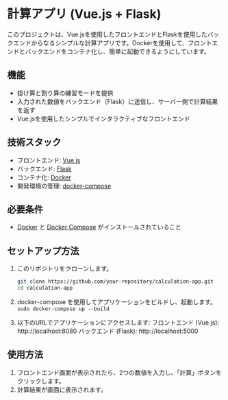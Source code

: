 # 計算アプリ (Vue.js + Flask)

このプロジェクトは、Vue.jsを使用したフロントエンドとFlaskを使用したバックエンドからなるシンプルな計算アプリです。Dockerを使用して、フロントエンドとバックエンドをコンテナ化し、簡単に起動できるようにしています。

## 機能

- 掛け算と割り算の練習モードを提供
- 入力された数値をバックエンド（Flask）に送信し、サーバー側で計算結果を返す
- Vue.jsを使用したシンプルでインタラクティブなフロントエンド

## 技術スタック

- フロントエンド: [Vue.js](https://vuejs.org/)
- バックエンド: [Flask](https://flask.palletsprojects.com/)
- コンテナ化: [Docker](https://www.docker.com/)
- 開発環境の管理: [docker-compose](https://docs.docker.com/compose/)

## 必要条件

- [Docker](https://www.docker.com/) と [Docker Compose](https://docs.docker.com/compose/) がインストールされていること

## セットアップ方法

1. このリポジトリをクローンします。

   ```bash
   git clone https://github.com/your-repository/calculation-app.git
   cd calculation-app
   ```

2. docker-compose を使用してアプリケーションをビルドし、起動します。
    ```sudo docker-compose up --build```

3. 以下のURLでアプリケーションにアクセスします:
    フロントエンド (Vue.js): http://localhost:8080
    バックエンド (Flask): http://localhost:5000

## 使用方法
1. フロントエンド画面が表示されたら、2つの数値を入力し、「計算」ボタンをクリックします。
2. 計算結果が画面に表示されます。

